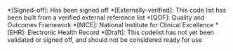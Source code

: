 *[Signed-off]: Has been signed off 
*[Externally-verified]: This code list has been built from a verified external reference list
*[QOF]: Quality and Outcomes Framework
*[NICE]: National Institute for Clinical Excellence
*[EHR]: Electronic Health Record
*[Draft]: This codelist has not yet been validated or signed off, and should not be considered ready for use
